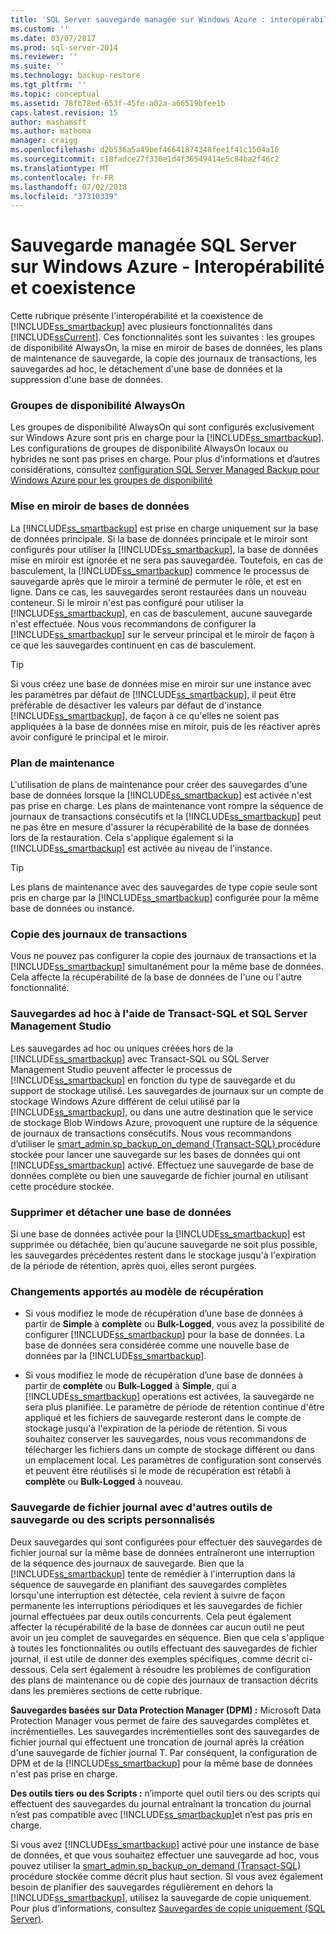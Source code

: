 ```yaml
---
title: 'SQL Server sauvegarde managée sur Windows Azure : interopérabilité et Coexistence | Microsoft Docs'
ms.custom: ''
ms.date: 03/07/2017
ms.prod: sql-server-2014
ms.reviewer: ''
ms.suite: ''
ms.technology: backup-restore
ms.tgt_pltfrm: ''
ms.topic: conceptual
ms.assetid: 78fb78ed-653f-45fe-a02a-a66519bfee1b
caps.latest.revision: 15
author: mashamsft
ms.author: mathoma
manager: craigg
ms.openlocfilehash: d2b536a5a49bef46641874348fee1f41c1504a16
ms.sourcegitcommit: c18fadce27f330e1d4f36549414e5c84ba2f46c2
ms.translationtype: MT
ms.contentlocale: fr-FR
ms.lasthandoff: 07/02/2018
ms.locfileid: "37310339"
---
```

# <a name="sql-server-managed-backup-to-windows-azure-interoperability-and-coexistence"></a>Sauvegarde managée SQL Server sur Windows Azure - Interopérabilité et coexistence
  Cette rubrique présente l'interopérabilité et la coexistence de [!INCLUDE[ss_smartbackup](../includes/ss-smartbackup-md.md)] avec plusieurs fonctionnalités dans [!INCLUDE[ssCurrent](../includes/sscurrent-md.md)]. Ces fonctionnalités sont les suivantes : les groupes de disponibilité AlwaysOn, la mise en miroir de bases de données, les plans de maintenance de sauvegarde, la copie des journaux de transactions, les sauvegardes ad hoc, le détachement d'une base de données et la suppression d'une base de données.  
  
### <a name="alwayson-availability-groups"></a>Groupes de disponibilité AlwaysOn  
 Les groupes de disponibilité AlwaysOn qui sont configurés exclusivement sur Windows Azure sont pris en charge pour la [!INCLUDE[ss_smartbackup](../includes/ss-smartbackup-md.md)]. Les configurations de groupes de disponibilité AlwaysOn locaux ou hybrides ne sont pas prises en charge. Pour plus d’informations et d’autres considérations, consultez [configuration SQL Server Managed Backup pour Windows Azure pour les groupes de disponibilité](../../2014/database-engine/setting-up-sql-server-managed-backup-to-windows-azure-for-availability-groups.md)  
  
### <a name="database-mirroring"></a>Mise en miroir de bases de données  
 La [!INCLUDE[ss_smartbackup](../includes/ss-smartbackup-md.md)] est prise en charge uniquement sur la base de données principale. Si la base de données principale et le miroir sont configurés pour utiliser la [!INCLUDE[ss_smartbackup](../includes/ss-smartbackup-md.md)], la base de données mise en miroir est ignorée et ne sera pas sauvegardée. Toutefois, en cas de basculement, la [!INCLUDE[ss_smartbackup](../includes/ss-smartbackup-md.md)] commence le processus de sauvegarde après que le miroir a terminé de permuter le rôle, et est en ligne. Dans ce cas, les sauvegardes seront restaurées dans un nouveau conteneur. Si le miroir n'est pas configuré pour utiliser la [!INCLUDE[ss_smartbackup](../includes/ss-smartbackup-md.md)], en cas de basculement, aucune sauvegarde n'est effectuée. Nous vous recommandons de configurer la [!INCLUDE[ss_smartbackup](../includes/ss-smartbackup-md.md)] sur le serveur principal et le miroir de façon à ce que les sauvegardes continuent en cas de basculement.  
  
> [!TIP]  
>  Si vous créez une base de données mise en miroir sur une instance avec les paramètres par défaut de [!INCLUDE[ss_smartbackup](../includes/ss-smartbackup-md.md)], il peut être préférable de désactiver les valeurs par défaut de d'instance [!INCLUDE[ss_smartbackup](../includes/ss-smartbackup-md.md)], de façon à ce qu'elles ne soient pas appliquées à la base de données mise en miroir, puis de les réactiver après avoir configuré le principal et le miroir.  
  
### <a name="maintenance-plan"></a>Plan de maintenance  
 L'utilisation de plans de maintenance pour créer des sauvegardes d'une base de données lorsque la [!INCLUDE[ss_smartbackup](../includes/ss-smartbackup-md.md)] est activée n'est pas prise en charge. Les plans de maintenance vont rompre la séquence de journaux de transactions consécutifs et la [!INCLUDE[ss_smartbackup](../includes/ss-smartbackup-md.md)] peut ne pas être en mesure d'assurer la récupérabilité de la base de données lors de la restauration. Cela s'applique également si la [!INCLUDE[ss_smartbackup](../includes/ss-smartbackup-md.md)] est activée au niveau de l'instance.  
  
> [!TIP]  
>  Les plans de maintenance avec des sauvegardes de type copie seule sont pris en charge par la [!INCLUDE[ss_smartbackup](../includes/ss-smartbackup-md.md)] configurée pour la même base de données ou instance.  
  
### <a name="log-shipping"></a>Copie des journaux de transactions  
 Vous ne pouvez pas configurer la copie des journaux de transactions et la [!INCLUDE[ss_smartbackup](../includes/ss-smartbackup-md.md)] simultanément pour la même base de données. Cela affecte la récupérabilité de la base de données de l'une ou l'autre fonctionnalité.  
  
### <a name="ad-hoc-backups-using-transact-sql-and-sql-server-management-studio"></a>Sauvegardes ad hoc à l'aide de Transact-SQL et SQL Server Management Studio  
 Les sauvegardes ad hoc ou uniques créées hors de la [!INCLUDE[ss_smartbackup](../includes/ss-smartbackup-md.md)] avec Transact-SQL ou SQL Server Management Studio peuvent affecter le processus de [!INCLUDE[ss_smartbackup](../includes/ss-smartbackup-md.md)] en fonction du type de sauvegarde et du support de stockage utilisé. Les sauvegardes de journaux sur un compte de stockage Windows Azure différent de celui utilisé par la [!INCLUDE[ss_smartbackup](../includes/ss-smartbackup-md.md)], ou dans une autre destination que le service de stockage Blob Windows Azure, provoquent une rupture de la séquence de journaux de transactions consécutifs. Nous vous recommandons d’utiliser le [smart_admin.sp_backup_on_demand &#40;Transact-SQL&#41; ](/sql/relational-databases/system-stored-procedures/managed-backup-sp-backup-on-demand-transact-sql) procédure stockée pour lancer une sauvegarde sur les bases de données qui ont [!INCLUDE[ss_smartbackup](../includes/ss-smartbackup-md.md)] activé. Effectuez une sauvegarde de base de données complète ou bien une sauvegarde de fichier journal en utilisant cette procédure stockée.  
  
### <a name="drop-database-and-detach-database"></a>Supprimer et détacher une base de données  
 Si une base de données activée pour la [!INCLUDE[ss_smartbackup](../includes/ss-smartbackup-md.md)] est supprimée ou détachée, bien qu'aucune sauvegarde ne soit plus possible, les sauvegardes précédentes restent dans le stockage jusqu'à l'expiration de la période de rétention, après quoi, elles seront purgées.  
  
### <a name="changes-to-recovery-model"></a>Changements apportés au modèle de récupération  
  
-   Si vous modifiez le mode de récupération d’une base de données à partir de **Simple** à **complète** ou **Bulk-Logged**, vous avez la possibilité de configurer [!INCLUDE[ss_smartbackup](../includes/ss-smartbackup-md.md)] pour la base de données. La base de données sera considérée comme une nouvelle base de données par la [!INCLUDE[ss_smartbackup](../includes/ss-smartbackup-md.md)].  
  
-   Si vous modifiez le mode de récupération d’une base de données à partir de **complète** ou **Bulk-Logged** à **Simple**, qui a [!INCLUDE[ss_smartbackup](../includes/ss-smartbackup-md.md)] operations est activées, la sauvegarde ne sera plus planifiée. Le paramètre de période de rétention continue d'être appliqué et les fichiers de sauvegarde resteront dans le compte de stockage jusqu'à l'expiration de la période de rétention. Si vous souhaitez conserver les sauvegardes, nous vous recommandons de télécharger les fichiers dans un compte de stockage différent ou dans un emplacement local. Les paramètres de configuration sont conservés et peuvent être réutilisés si le mode de récupération est rétabli à **complète** ou **Bulk-Logged** à nouveau.  
  
### <a name="log-backups-using-other-backup-tools-or-custom-scripts"></a>Sauvegarde de fichier journal avec d'autres outils de sauvegarde ou des scripts personnalisés  
 Deux sauvegardes qui sont configurées pour effectuer des sauvegardes de fichier journal sur la même base de données entraîneront une interruption de la séquence des journaux de sauvegarde. Bien que la [!INCLUDE[ss_smartbackup](../includes/ss-smartbackup-md.md)] tente de remédier à l'interruption dans la séquence de sauvegarde en planifiant des sauvegardes complètes lorsqu'une interruption est détectée, cela revient à suivre de façon permanente les interruptions périodiques et les sauvegardes de fichier journal effectuées par deux outils concurrents. Cela peut également affecter la récupérabilité de la base de données car aucun outil ne peut avoir un jeu complet de sauvegardes en séquence. Bien que cela s'applique à toutes les fonctionnalités ou outils effectuant des sauvegardes de fichier journal, il est utile de donner des exemples spécifiques, comme décrit ci-dessous. Cela sert également à résoudre les problèmes de configuration des plans de maintenance ou de copie des journaux de transaction décrits dans les premières sections de cette rubrique.  
  
 **Sauvegardes basées sur Data Protection Manager (DPM) :** Microsoft Data Protection Manager vous permet de faire des sauvegardes complètes et incrémentielles. Les sauvegardes incrémentielles sont des sauvegardes de fichier journal qui effectuent une troncation de journal après la création d'une sauvegarde de fichier journal T. Par conséquent, la configuration de DPM et de la [!INCLUDE[ss_smartbackup](../includes/ss-smartbackup-md.md)] pour la même base de données n'est pas prise en charge.  
  
 **Des outils tiers ou des Scripts :** n’importe quel outil tiers ou des scripts qui effectuent des sauvegardes du journal entraînant la troncation du journal n’est pas compatible avec [!INCLUDE[ss_smartbackup](../includes/ss-smartbackup-md.md)]et n’est pas pris en charge.  
  
 Si vous avez [!INCLUDE[ss_smartbackup](../includes/ss-smartbackup-md.md)] activé pour une instance de base de données, et que vous souhaitez effectuer une sauvegarde ad hoc, vous pouvez utiliser la [smart_admin.sp_backup_on_demand &#40;Transact-SQL&#41; ](/sql/relational-databases/system-stored-procedures/managed-backup-sp-backup-on-demand-transact-sql) procédure stockée comme décrit plus haut section. Si vous avez également besoin de planifier des sauvegardes régulièrement en dehors la [!INCLUDE[ss_smartbackup](../includes/ss-smartbackup-md.md)], utilisez la sauvegarde de copie uniquement.  Pour plus d’informations, consultez [Sauvegardes de copie uniquement &#40;SQL Server&#41;](../relational-databases/backup-restore/copy-only-backups-sql-server.md).  
  
  
